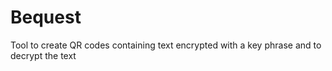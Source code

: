 # Bequest
Tool to create QR codes containing text encrypted with a key phrase and to decrypt the text 
